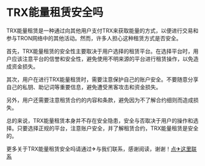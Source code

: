 # TRX能量租赁安全吗

TRX能量租赁是一种通过向其他用户支付TRX来获取能量的方式，以便进行交易和参与TRON网络中的其他活动。然而，许多人担心这种租赁方式是否安全。

首先，TRX能量租赁的安全性主要取决于用户选择的租赁平台。在选择平台时，用户应该注意平台的信誉和安全性，避免使用不明来源的平台进行租赁操作，以免造成资金损失。

其次，用户在进行TRX能量租赁时，需要注意保护自己的账户安全。不要随意分享自己的私钥、助记词等重要信息，避免遭受黑客攻击和资金损失。

另外，用户还需要注意租赁合约的内容和条款，避免因为不了解合约细则而造成损失。

总的来说，TRX能量租赁本身并不存在安全隐患，安全与否取决于用户的操作和选择。只要选择正规的平台，注意账户安全，并了解租赁合约，TRX能量租赁是安全的。

更多关于TRX能量租赁安全吗请通过✈与我们联系，感谢阅读，谢谢！[点✈这里联系](https://www.trx.tw)